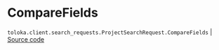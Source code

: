 # CompareFields
`toloka.client.search_requests.ProjectSearchRequest.CompareFields` | [Source code](https://github.com/Toloka/toloka-kit/blob/v1.1.2/src/client/search_requests.py#L194)

